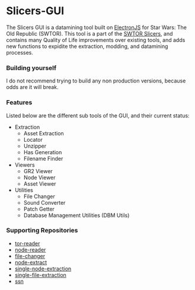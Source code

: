 # Slicers-GUI

The Slicers GUI is a datamining tool built on [ElectronJS](https://www.electronjs.org/) for Star Wars: The Old Republic (SWTOR). This tool is a part of the [SWTOR Slicers](https://github.com/SWTOR-Slicers), and contains many Quality of Life improvements over existing tools, and adds new functions to expidite the extraction, modding, and datamining processes.

### Building yourself

I do not recommend trying to build any non production versions, because odds are it will break.

### Features

Listed below are the different sub tools of the GUI, and their current status:
 - Extraction
    - Asset Extraction
    - Locator
    - Unzipper
    - Has Generation
    - Filename Finder
 - Viewers
    - GR2 Viewer
    - Node Viewer
    - Asset Viewer
 - Utilities
    - File Changer
    - Sound Converter
    - Patch Getter
    - Database Management Utilities (DBM Utils)

### Supporting Repositories

 - [tor-reader](https://github.com/Tormak9970/tor-reader)
 - [node-reader](https://github.com/Tormak9970/node-reader)
 - [file-changer](https://github.com/Tormak9970/file-changer)
 - [node-extract](https://github.com/Tormak9970/node-extract)
 - [single-node-extraction](https://github.com/Tormak9970/single-node-extraction)
 - [single-file-extraction](https://github.com/Tormak9970/single-file-extractor)
 - [ssn](https://github.com/Tormak9970/ssn)
